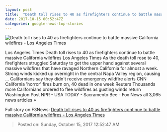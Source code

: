 ```yaml
---
layout: post
title:  "Death toll rises to 40 as firefighters continue to battle massive California wildfires - Los Angeles Times"
date: 2017-10-15 00:52:47Z
categories: google-news-top-stories
---
```


![Death toll rises to 40 as firefighters continue to battle massive California wildfires - Los Angeles Times](http://www.trbimg.com/img-59e272dc/turbine/la-me-california-fires-20171014)

Los Angeles Times Death toll rises to 40 as firefighters continue to battle massive California wildfires Los Angeles Times As the death toll rose to 40, firefighters struggled Saturday to get the upper hand against several massive wildfires that have ravaged Northern California for almost a week. Strong winds kicked up overnight in the central Napa Valley region, causing ... Californians say they didn't receive emergency wildfire alerts CNN California 'horror' fires burn on, 40 dead in one week Reuters Thousands more Californians ordered to flee wildfires as gusting winds return Washington Post NPR - USA TODAY - Sacramento Bee - Fox News all 3,065 news articles »


Full story on F3News: [Death toll rises to 40 as firefighters continue to battle massive California wildfires - Los Angeles Times](http://www.f3nws.com/n/SbdZPG)

> Posted on: Sunday, October 15, 2017 12:52:47 AM
